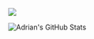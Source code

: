 [<img src="https://i.imgur.com/gtHOc3T.png">](https://youtube.com/c/javascriptmastery)

![Adrian's GitHub Stats](https://github-readme-stats.vercel.app/api?hide=issues,contribs,prs&username=adrianhajdin&show_icons=true&fullwidth=true)
